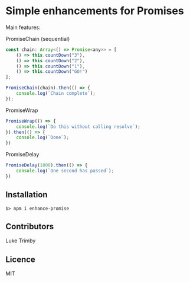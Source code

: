# Simple enhancements for Promises #


Main features:

PromiseChain (sequential)
```js
const chain: Array<() => Promise<any>> = [
	() => this.countDown("3"),
	() => this.countDown("2"),
	() => this.countDown("1"),
	() => this.countDown("GO!")
];

PromiseChain(chain).then(() => {
	console.log(`Chain complete`);
});
```

PromiseWrap
```js
PromiseWrap(() => {
	console.log(`Do this without calling resolve`);
}).then(() => {
	console.log(`Done`);
})
```

PromiseDelay
```js
PromiseDelay(1000).then(() => {
	console.log(`One second has passed`);
})
```


## Installation ##

	$> npm i enhance-promise


## Contributors ##

Luke Trimby


## Licence ##

MIT
